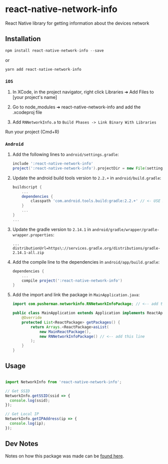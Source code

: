 # react-native-network-info

React Native library for getting information about the devices network

## Installation

```javascript
npm install react-native-network-info --save
```
or

```javascript
yarn add react-native-network-info
```

### `iOS`

1. In XCode, in the project navigator, right click Libraries ➜ Add Files to [your project's name]

2. Go to node_modules ➜ react-native-network-info and add the .xcodeproj file

3. Add `RNNetworkInfo.a` to `Build Phases -> Link Binary With Libraries`

Run your project (Cmd+R)

### `Android`

1. Add the following lines to `android/settings.gradle`:
    ```gradle
    include ':react-native-network-info'
    project(':react-native-network-info').projectDir = new File(settingsDir, '../node_modules/react-native-network-info/android')
    ```

2. Update the android build tools version to `2.2.+` in `android/build.gradle`:
    ```gradle
    buildscript {
        ...
        dependencies {
            classpath 'com.android.tools.build:gradle:2.2.+' // <- USE 2.2.+ version
        }
        ...
    }
    ...
    ```
3. Update the gradle version to `2.14.1` in `android/gradle/wrapper/gradle-wrapper.properties`:
    ```
    ...
    distributionUrl=https\://services.gradle.org/distributions/gradle-2.14.1-all.zip
    ```

4. Add the compile line to the dependencies in `android/app/build.gradle`:
    ```gradle
    dependencies {
        ...
        compile project(':react-native-network-info')
    }
    ```

5. Add the import and link the package in `MainApplication.java`:
    ```java
    import com.pusherman.networkinfo.RNNetworkInfoPackage; // <-- add this import

    public class MainApplication extends Application implements ReactApplication {
        @Override
        protected List<ReactPackage> getPackages() {
            return Arrays.<ReactPackage>asList(
                new MainReactPackage(),
                new RNNetworkInfoPackage() // <-- add this line
            );
        }
    }
    ```

## Usage

```javascript

import NetworkInfo from 'react-native-network-info';

// Get SSID
NetworkInfo.getSSID(ssid => {
  console.log(ssid);
});

// Get Local IP
NetworkInfo.getIPAddress(ip => {
  console.log(ip);
});

```

## Dev Notes
Notes on how this package was made can be [found here](http://eastcodes.com/packaging-and-sharing-react-native-modules "Packaging and Sharing React Native Modules").
